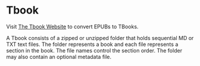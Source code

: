 # Tbook
Visit [The Tbook Website](https://tbook.pages.dev/) to convert EPUBs to TBooks.

A Tbook consists of a zipped or unzipped folder
  that holds sequential MD or TXT text files.
The folder represents a book
  and each file represents a section in the book.
The file names control the section order.
The folder may also contain an optional metadata file.
